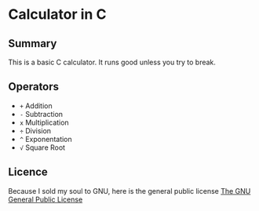# Calculator in C

## Summary
This is a basic C calculator. It runs good unless you try to break.

## Operators
* `+` Addition
* `-` Subtraction
* `x` Multiplication  
* `÷` Division
* `^` Exponentation
* `√` Square Root




## Licence
Because I sold my soul to GNU, here is the general public license
[The GNU General Public License](./LICENSE)
